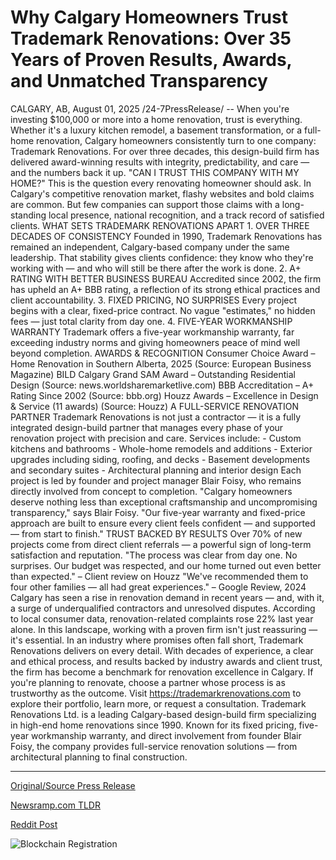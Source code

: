 # Why Calgary Homeowners Trust Trademark Renovations: Over 35 Years of Proven Results, Awards, and Unmatched Transparency

CALGARY, AB, August 01, 2025 /24-7PressRelease/ -- When you're investing $100,000 or more into a home renovation, trust is everything. Whether it's a luxury kitchen remodel, a basement transformation, or a full-home renovation, Calgary homeowners consistently turn to one company: Trademark Renovations. For over three decades, this design-build firm has delivered award-winning results with integrity, predictability, and care — and the numbers back it up.  "CAN I TRUST THIS COMPANY WITH MY HOME?" This is the question every renovating homeowner should ask.  In Calgary's competitive renovation market, flashy websites and bold claims are common. But few companies can support those claims with a long-standing local presence, national recognition, and a track record of satisfied clients.  WHAT SETS TRADEMARK RENOVATIONS APART 1. OVER THREE DECADES OF CONSISTENCY Founded in 1990, Trademark Renovations has remained an independent, Calgary-based company under the same leadership. That stability gives clients confidence: they know who they're working with — and who will still be there after the work is done.  2. A+ RATING WITH BETTER BUSINESS BUREAU Accredited since 2002, the firm has upheld an A+ BBB rating, a reflection of its strong ethical practices and client accountability.  3. FIXED PRICING, NO SURPRISES Every project begins with a clear, fixed-price contract. No vague "estimates," no hidden fees — just total clarity from day one.  4. FIVE-YEAR WORKMANSHIP WARRANTY Trademark offers a five-year workmanship warranty, far exceeding industry norms and giving homeowners peace of mind well beyond completion.  AWARDS & RECOGNITION Consumer Choice Award – Home Renovation in Southern Alberta, 2025 (Source: European Business Magazine)  BILD Calgary Grand SAM Award – Outstanding Residential Design (Source: news.worldsharemarketlive.com)  BBB Accreditation – A+ Rating Since 2002 (Source: bbb.org)  Houzz Awards – Excellence in Design & Service (11 awards) (Source: Houzz)  A FULL-SERVICE RENOVATION PARTNER Trademark Renovations is not just a contractor — it is a fully integrated design-build partner that manages every phase of your renovation project with precision and care.  Services include:  - Custom kitchens and bathrooms  - Whole-home remodels and additions  - Exterior upgrades including siding, roofing, and decks  - Basement developments and secondary suites  - Architectural planning and interior design  Each project is led by founder and project manager Blair Foisy, who remains directly involved from concept to completion.  "Calgary homeowners deserve nothing less than exceptional craftsmanship and uncompromising transparency," says Blair Foisy. "Our five-year warranty and fixed-price approach are built to ensure every client feels confident — and supported — from start to finish."  TRUST BACKED BY RESULTS Over 70% of new projects come from direct client referrals — a powerful sign of long-term satisfaction and reputation.  "The process was clear from day one. No surprises. Our budget was respected, and our home turned out even better than expected." – Client review on Houzz  "We've recommended them to four other families — all had great experiences." – Google Review, 2024  Calgary has seen a rise in renovation demand in recent years — and, with it, a surge of underqualified contractors and unresolved disputes. According to local consumer data, renovation-related complaints rose 22% last year alone. In this landscape, working with a proven firm isn't just reassuring — it's essential.  In an industry where promises often fall short, Trademark Renovations delivers on every detail. With decades of experience, a clear and ethical process, and results backed by industry awards and client trust, the firm has become a benchmark for renovation excellence in Calgary.  If you're planning to renovate, choose a partner whose process is as trustworthy as the outcome.  Visit https://trademarkrenovations.com to explore their portfolio, learn more, or request a consultation.  Trademark Renovations Ltd. is a leading Calgary-based design-build firm specializing in high-end home renovations since 1990. Known for its fixed pricing, five-year workmanship warranty, and direct involvement from founder Blair Foisy, the company provides full-service renovation solutions — from architectural planning to final construction. 

---

[Original/Source Press Release](https://www.24-7pressrelease.com/press-release/525462/why-calgary-homeowners-trust-trademark-renovations-over-35-years-of-proven-results-awards-and-unmatched-transparency)
                    

[Newsramp.com TLDR](https://newsramp.com/curated-news/trademark-renovations-calgary-s-trusted-name-in-home-renovation-excellence/25fcdda84f862918f321fea217e2e2b1) 

 



[Reddit Post](https://www.reddit.com/r/AwardsAndRecognition/comments/1meq2hc/trademark_renovations_calgarys_trusted_name_in/) 



![Blockchain Registration](https://cdn.newsramp.app/24-7PressRelease/qrcode/258/1/waitOK0C.webp)